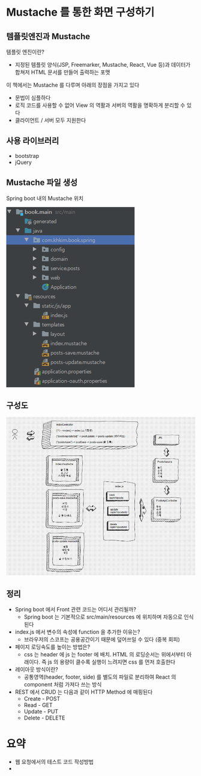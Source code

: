 # Mustache 를 통한 화면 구성하기

## 템플릿엔진과 Mustache
템플릿 엔진이란? 

- 지정된 템플릿 양식(JSP, Freemarker, Mustache, React, Vue 등)과 데이터가 합쳐저 HTML 문서를 만들어 출력하는 포맷

이 책에서는 Mustache 를 다루며 아래의 장점을 가지고 있다

- 문법이 심플하다
- 로직 코드를 사용할 수 없어 View 의 역활과 서버의 역활을 명확하게 분리할 수 있다
- 클라이언트 / 서버 모두 지원한다

## 사용 라이브러리
- bootstrap
- jQuery

## Mustache 파일 생성

Spring boot 내의 Mustache 위치

![layout](../assets/crud_1.png)

## 구성도

![layout](../assets/crud_2.png)

## 정리
- Spring boot 에서 Front 관련 코드는 어디서 관리될까?
	- Spring boot 는 기본적으로 src/main/resources 에 위치하며 자동으로 인식된다
- index.js 에서 변수의 속성에 function 을 추가한 이유는?
	- 브라우저의 스코프는 공용공간이기 때문에 덮어쓰일 수 있다 (중복 회피)
- 페이지 로딩속도를 높이는 방법은?
	- css 는 header 에 js 는 footer 에 배치. HTML 의 로딩순서는 위에서부터 아래이다. 즉 js 의 용량이 클수록 실행이 느려지면 css 를 먼저 호출한다
- 레이아웃 방식이란?
	- 공통영역(header, footer, side) 를 별도의 파일로 분리하여 React 의 component 처럼 가져다 쓰는 방식
- REST 에서 CRUD 는 다음과 같이 HTTP Method 에 매핑된다
	- Create - POST
	- Read - GET
	- Update - PUT
	- Delete - DELETE
	
# 요약
- 웹 요청에서의 테스트 코드 작성방법
- 
















<!--stackedit_data:
eyJoaXN0b3J5IjpbMTQwNzE0NDYxLDQ1Mjk4NzUyLDI2NTQ0Mj
AyNiwyMDU5NzY5MDMyLC0xNTc1Mzc5ODksMTY2OTE1MTkzMiwt
MTEzMzgxMTk2MSwxOTk3NTQyOTIwXX0=
-->